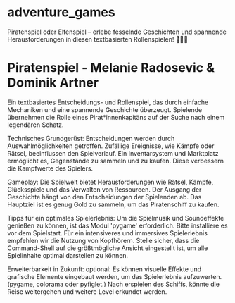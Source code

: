 # adventure_games
Piratenspiel oder Elfenspiel – erlebe fesselnde Geschichten und spannende Herausforderungen in diesen textbasierten Rollenspielen! 🏴‍☠️✨

# Piratenspiel - Melanie Radosevic & Dominik Artner

Ein textbasiertes Entscheidungs- und Rollenspiel, das durch einfache Mechaniken und eine spannende Geschichte überzeugt. 
Spielende übernehmen die Rolle eines Pirat*innenkapitäns auf der Suche nach einem legendären Schatz.

Technisches Grundgerüst:
Entscheidungen werden durch Auswahlmöglichkeiten getroffen.
Zufällige Ereignisse, wie Kämpfe oder Rätsel, beeinflussen den Spielverlauf.
Ein Inventarsystem und Marktplatz ermöglicht es, Gegenstände zu sammeln und zu kaufen. Diese verbessern die Kampfwerte des Spielers.

Gameplay:
Die Spielwelt bietet Herausforderungen wie Rätsel, Kämpfe, Glücksspiele und das Verwalten von Ressourcen.
Der Ausgang der Geschichte hängt von den Entscheidungen der Spielenden ab. Das Hauptziel ist es genug Gold zu sammeln, um das Piratenschiff zu kaufen.

Tipps für ein optimales Spielerlebnis:
Um die Spielmusik und Soundeffekte genießen zu können, ist das Modul 'pygame' erforderlich. Bitte installiere es vor dem Spielstart.
Für ein intensiveres und immersives Spielerlebnis empfehlen wir die Nutzung von Kopfhörern.
Stelle sicher, dass die Command-Shell auf die größtmögliche Ansicht eingestellt ist, um alle Spielinhalte optimal darstellen zu können.


Erweiterbarkeit in Zukunft:
optional: Es können visuelle Effekte und grafische Elemente eingebaut werden, um das Spielerlebnis aufzuwerten. (pygame, colorama oder pyfiglet.)
          Nach erspielen des Schiffs, könnte die Reise weitergehen und weitere Level erkundet werden.
